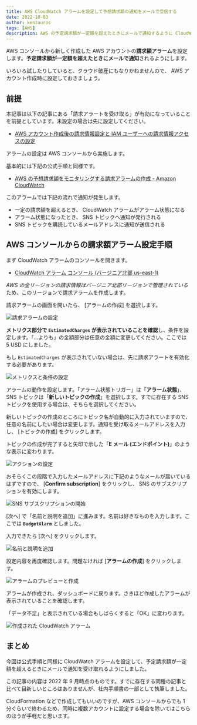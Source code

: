 ```yaml
---
title: AWS CloudWatch アラームを設定して予想請求額の通知をメールで受信する
date: 2022-10-03
author: kenzauros
tags: [AWS]
description: AWS の予定請求額が一定額を超えたときにメールで通知するように CloudWatch アラームを設定します。
---
```


AWS コンソールから新しく作成した AWS アカウントの**請求額アラーム**を設定します。**予定請求額が一定額を超えたときにメールで通知**されるようにします。

いろいろ試したりしていると、クラウド破産にもなりかねませんので、 AWS アカウント作成時に設定しておきましょう。


## 前提

本記事は以下の記事にある「請求アラートを受け取る」が有効になっていることを前提としています。未設定の場合は先に設定してください。

- [AWS アカウント作成後の請求情報設定と IAM ユーザーへの請求情報アクセスの設定](https://mseeeen.msen.jp/allow-billing-access-to-iam-users/)

アラームの設定は AWS コンソールから実施します。

基本的には下記の公式手順と同様です。

- [AWS の予想請求額をモニタリングする請求アラームの作成 - Amazon CloudWatch](https://docs.aws.amazon.com/ja_jp/AmazonCloudWatch/latest/monitoring/monitor_estimated_charges_with_cloudwatch.html)

このアラームでは下記の流れで通知が発生します。

- 一定の請求額を超えるとき、 CloudWatch アラームがアラーム状態になる
- アラーム状態になったとき、 SNS トピックへ通知が発行される
- SNS トピックを購読しているメールアドレスに通知が送信される


## AWS コンソールからの請求額アラーム設定手順

まず CloudWatch アラームのコンソールを開きます。

- [CloudWatch アラーム コンソール (バージニア北部 us-east-1)](https://us-east-1.console.aws.amazon.com/cloudwatch/home?region=us-east-1#alarmsV2:?~(namespace~'AWS*2fBilling))

*AWS の全リージョンの請求情報はバージニア北部リージョンで管理されている*ため、このリージョンで請求アラームを作成します。

請求アラームの画面を開いたら、 [アラームの作成] を選択します。

![請求アラームの設定](images/budget-alarm-1.png "請求アラームの設定")

**メトリクス部分で `EstimatedCharges` が表示されていることを確認**し、条件を設定します。「...よりも」の金額部分は任意の金額に変更してください。ここでは 5 USD にしました。

もし `EstimatedCharges` が表示されていない場合は、先に請求アラートを有効化する必要があります。

![メトリクスと条件の設定](images/budget-alarm-2.png "メトリクスと条件の設定")

アラームの動作を設定します。「アラーム状態トリガー」は「**アラーム状態**」、 SNS トピックは「**新しいトピックの作成**」を選択します。すでに存在する SNS トピックを使用する場合は、そちらを選択してください。

新しいトピックの作成のところにトピック名が自動的に入力されていますので、任意の名前にしたい場合は変更します。通知を受け取るメールアドレスを入力し、 [トピックの作成] をクリックします。

トピックの作成が完了すると矢印で示した「**E メール (エンドポイント)**」のような表示に変わります。

![アクションの設定](images/budget-alarm-3.png "アクションの設定")

おそらくこの段階で入力したメールアドレスに下記のようなメールが届いているはずですので、 [**Confirm subscription**] をクリックし、 SNS のサブスクリプションを有効にします。

![SNS サブスクリプションの開始](images/sns-confirmation.png "SNS サブスクリプションの開始")

[次へ] で「名前と説明を追加」に進みます。名前は好きなものを入力します。ここでは **`BudgetAlarm`** としました。

入力できたら [次へ] をクリックします。

![名前と説明を追加](images/budget-alarm-4.png "アラームの名前と説明を追加")

設定内容を再度確認します。問題なければ [**アラームの作成**] をクリックします。

![アラームのプレビューと作成](images/budget-alarm-5.png "アラームのプレビューと作成")

アラームが作成され、ダッシュボードに戻ります。さきほど作成したアラームが表示されていることを確認します。

「データ不足」と表示されている場合もしばらくすると「OK」に変わります。

![作成された CloudWatch アラーム](images/budget-alarm-6.png "作成された CloudWatch アラーム")


## まとめ

今回は公式手順と同様に CloudWatch アラームを設定して、予定請求額が一定額を超えるときにメールで通知を受け取れるようにしました。

この記事の内容は 2022 年 9 月時点のものです。すでに存在する同種の記事と比べて目新しいところはありませんが、社内手順書の一部として執筆しました。

CloudFormation などで作成してもいいのですが、AWS コンソールからでも 1 分ぐらいで終わるため、同時に複数アカウントに設定する場合を除いてはこちらのほうが手軽だと思います。
